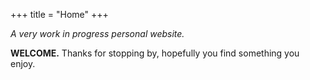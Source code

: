 +++
title = "Home"
+++

_A very work in progress personal website._

**WELCOME.** Thanks for stopping by, hopefully you find something you enjoy. 